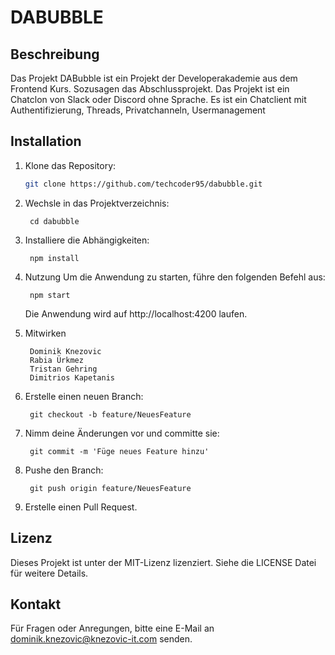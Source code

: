 # DABUBBLE

## Beschreibung

Das Projekt DABubble ist ein Projekt der Developerakademie aus dem Frontend Kurs. Sozusagen das Abschlussprojekt.
Das Projekt ist ein Chatclon von Slack oder Discord ohne Sprache.
Es ist ein Chatclient mit Authentifizierung, Threads, Privatchanneln, Usermanagement

## Installation

1. Klone das Repository:
   ```bash
   git clone https://github.com/techcoder95/dabubble.git
   ```

2. Wechsle in das Projektverzeichnis:
    
        cd dabubble

3. Installiere die Abhängigkeiten:
    
        npm install

4. Nutzung
    Um die Anwendung zu starten, führe den folgenden Befehl aus:

        npm start

    Die Anwendung wird auf http://localhost:4200 laufen.

5. Mitwirken

        Dominik Knezovic
        Rabia Ürkmez
        Tristan Gehring
        Dimitrios Kapetanis

6. Erstelle einen neuen Branch:
        
        git checkout -b feature/NeuesFeature

7. Nimm deine Änderungen vor und committe sie:
        
        git commit -m 'Füge neues Feature hinzu'

8. Pushe den Branch:
        
        git push origin feature/NeuesFeature

9. Erstelle einen Pull Request.

## Lizenz
Dieses Projekt ist unter der MIT-Lizenz lizenziert. Siehe die LICENSE Datei für weitere Details.

## Kontakt
Für Fragen oder Anregungen, bitte eine E-Mail an dominik.knezovic@knezovic-it.com senden.
